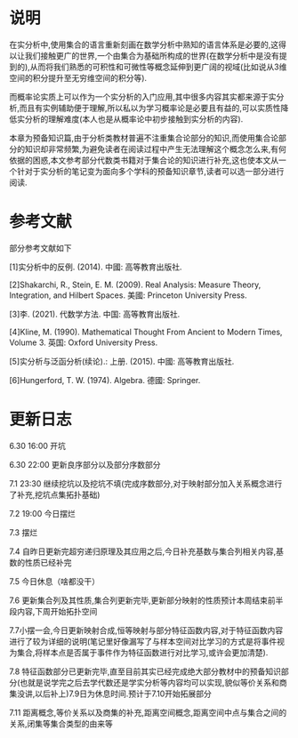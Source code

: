 # 说明

在实分析中,使用集合的语言重新刻画在数学分析中熟知的语言体系是必要的,这得以让我们接触更广的世界,一个由集合为基础所构成的世界(在数学分析中是没有提到的),从而将我们熟悉的可积性和可微性等概念延伸到更广阔的视域(比如说从3维空间的积分提升至无穷维空间的积分等).

而概率论实质上可以作为一个实分析的入门应用,其中很多内容其实都来源于实分析,而且有实例辅助便于理解,所以私以为学习概率论是必要且有益的,可以实质性降低实分析的理解难度(本人也是从概率论中初步接触到实分析的内容).

本章为预备知识篇,由于分析类教材普遍不注重集合论部分的知识,而使用集合论部分的知识却非常频繁,为避免读者在阅读过程中产生无法理解这个概念怎么来,有何依据的困惑,本文参考部分代数类书籍对于集合论的知识进行补充,这也使本文从一个针对于实分析的笔记变为面向多个学科的预备知识章节,读者可以选一部分进行阅读.



# 参考文献

部分参考文献如下

[1]实分析中的反例. (2014). 中國: 高等教育出版社.

[2]Shakarchi, R., Stein, E. M. (2009). Real Analysis: Measure Theory, Integration, and Hilbert Spaces. 美國: Princeton University Press.

[3]李. (2021). 代数学方法. 中国: 高等教育出版社.

[4]Kline, M. (1990). Mathematical Thought From Ancient to Modern Times, Volume 3. 英国: Oxford University Press.

[5]实分析与泛函分析(续论).: 上册. (2015). 中國: 高等教育出版社.

[6]Hungerford, T. W. (1974). Algebra. 德國: Springer.





# 更新日志

6.30 16:00 开坑

6.30 22:00 更新良序部分以及部分序数部分

7.1 23:30 继续挖坑以及挖坑不填(完成序数部分,对于映射部分加入关系概念进行了补充,挖坑点集拓扑基础)

7.2 19:00 今日摆烂

7.3 摆烂

7.4 自昨日更新完超穷递归原理及其应用之后,今日补充基数与集合列相关内容,基数的性质已经补完

7.5 今日休息（啥都没干）

7.6 更新集合列及其性质,集合列更新完毕,更新部分映射的性质预计本周结束前半段内容,下周开始拓扑空间

7.7小摆一会,今日更新映射合成,恒等映射与部分特征函数内容,对于特征函数内容进行了较为详细的说明(笔记里好像漏写了与样本空间对比学习的方式是将事件视为集合,将样本点是否属于事件作为特征函数进行对比学习,或许会更加清楚).

7.8 特征函数部分已更新完毕,直至目前其实已经完成绝大部分教材中的预备知识部分(也就是说学完之后去学代数还是学实分析等内容均可以实现,貌似等价关系和商集没讲,以后补上)7.9日为休息时间.预计于7.10开始拓展部分

7.11 距离概念,等价关系以及商集的补充,距离空间概念,距离空间中点与集合之间的关系,闭集等集合类型的由来等
